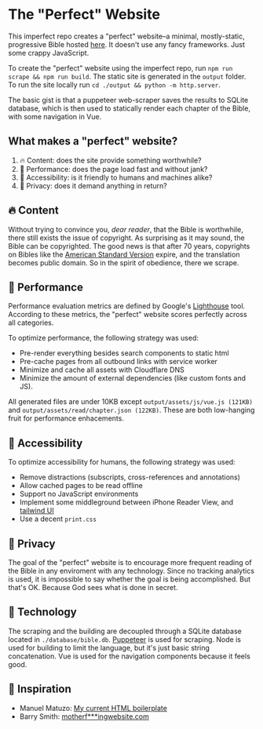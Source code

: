 # The "Perfect" Website
This imperfect repo creates a "perfect" website&ndash;a minimal, mostly-static, progressive Bible hosted [here](https://minimalbible.com/read/Luke+6). It doesn't use any fancy frameworks. Just some crappy JavaScript.

To create the "perfect" website using the imperfect repo, run `npm run scrape && npm run build`. The static site is generated in the `output` folder. To run the site locally run `cd ./output && python -m http.server`.

The basic gist is that a puppeteer web-scraper saves the results to SQLite database, which is then used to statically render each chapter of the Bible, with some navigation in Vue.

What makes a "perfect" website?
------
1. :fire: Content: does the site provide something worthwhile? 
2. :mechanical_arm: Performance: does the page load fast and without jank?
4. :convenience_store: Accessibility: is it friendly to humans and machines alike?
5. :hear_no_evil: Privacy: does it demand anything in return?


:fire: Content 
------
Without trying to convince you, *dear reader*, that the Bible is worthwhile, there still exists the issue of copyright. As surprising as it may sound, the Bible can be copyrighted. The good news is that after 70 years, copyrights on Bibles like the [American Standard Version](https://www.biblegateway.com/versions/American-Standard-Version-ASV-Bible/#copy) expire, and the translation becomes public domain. So in the spirit of obedience, there we scrape.


:mechanical_arm: Performance 
------
Performance evaluation metrics are defined by Google's [Lighthouse](https://developers.google.com/web/tools/lighthouse) tool. According to these metrics, the "perfect" website scores perfectly across all categories. 

To optimize performance, the following strategy was used:

- Pre-render everything besides search components to static html
- Pre-cache pages from all outbound links with service worker
- Minimize and cache all assets with Cloudflare DNS
- Minimize the amount of external dependencies (like custom fonts and JS).

All generated files are under 10KB except `output/assets/js/vue.js (121KB)` and `output/assets/read/chapter.json (122KB)`. These are both low-hanging fruit for performance enhacements.


:convenience_store: Accessibility 
------
To optimize accessibility for humans, the following strategy was used:

- Remove distractions (subscripts, cross-references and annotations)
- Allow cached pages to be read offline
- Support no JavaScript environments
- Implement some middleground between iPhone Reader View, and [tailwind UI](https://tailwindui.com/)
- Use a decent `print.css`


:hear_no_evil: Privacy 
------
The goal of the "perfect" website is to encourage more frequent reading of the Bible in any enviroment with any technology. Since no tracking analytics is used, it is impossible to say whether the goal is being accomplished. But that's OK. Because God sees what is done in secret.


:microscope: Technology
------
The scraping and the building are decoupled through a SQLite database located in `./database/bible.db`. [Puppeteer](https://github.com/checkly/puppeteer-examples) is used for scraping. Node is used for building to limit the language, but it's just basic string concatenation. Vue is used for the navigation components because it feels good. 


:brain: Inspiration
-------
- Manuel Matuzo: [My current HTML boilerplate](https://www.matuzo.at/blog/html-boilerplate/)
- Barry Smith: [motherf***ingwebsite.com](http://motherfuckingwebsite.com/)

